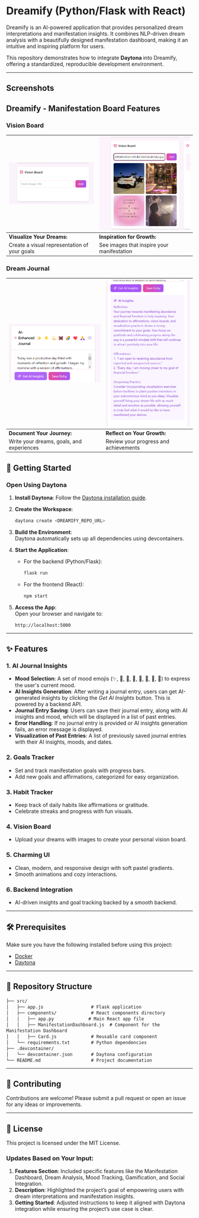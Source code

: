 
# Dreamify  (Python/Flask with React)

Dreamify is an AI-powered application that provides personalized dream interpretations and manifestation insights. It combines NLP-driven dream analysis with a beautifully designed manifestation dashboard, making it an intuitive and inspiring platform for users.

This repository demonstrates how to integrate **Daytona** into Dreamify, offering a standardized, reproducible development environment.

---
## Screenshots

## Dreamify - Manifestation Board Features
<!--
### Vision Board

| ![vision_board](img/vision_board.png)            | ![inspiration](img/inspiration.png)              |
| ----------------------------------------------- | ----------------------------------------------- | 
| **Visualize Your Dreams:**                      | **Inspiration for Growth:**                     | 
| Create a visual representation of your goals    | See images that inspire your manifestation      |
-->
### Vision Board

| ![vision_board](img/vision_board.png)           | ![visionpins](img/visionpins.png)               |
| ----------------------------------------------- | ----------------------------------------------- | 
| **Visualize Your Dreams:**                      | **Inspiration for Growth:**                     | 
| Create a visual representation of your goals    | See images that inspire your manifestation      |
<!--
### Gratitude Board

| ![gratitude_board](img/gratitude_board.png)     | ![thankful_moments](img/thankful_moments.png)         |
| ----------------------------------------------- | ---------------------------------------------------- | 
| **Daily Gratitude Practice:**                   | **Thankful for Moments:**                           | 
| Keep track of things you are grateful for       | Reflect on small victories and thankful moments       |
-->
### Dream Journal

| ![journal](img/journal.png)                      | ![ai_journal](img/ai_journal.png)                    |
| -----------------------------------------------  | ---------------------------------------------------- | 
| **Document Your Journey:**                       | **Reflect on Your Growth:**                          | 
| Write your dreams, goals, and experiences        | Review your progress and achievements                |



## 🚀 Getting Started  

### Open Using Daytona  

1. **Install Daytona**: Follow the [Daytona installation guide](https://www.daytona.io/docs/installation/installation/).  

2. **Create the Workspace**:  
   ```bash  
   daytona create <DREAMIFY_REPO_URL> 
   ```  

3. **Build the Environment**:  
   Daytona automatically sets up all dependencies using devcontainers.  

4. **Start the Application**:  

   - For the backend (Python/Flask):  
     ```bash  
     flask run  
     ```  
   - For the frontend (React):  
     ```bash  
     npm start  
     ```  

5. **Access the App**:  
   Open your browser and navigate to:  
   ```
   http://localhost:5000
   ```  

---

## ✨ Features  


### 1. **AI Journal Insights**
   - **Mood Selection**: A set of mood emojis (✨, 🌟, 💫, 🦋, 🌈, 💖, 🙏, 💭) to express the user's current mood.
   - **AI Insights Generation**: After writing a journal entry, users can get AI-generated insights by clicking the *Get AI Insights* button. This is powered by a backend API.
   - **Journal Entry Saving**: Users can save their journal entry, along with AI insights and mood, which will be displayed in a list of past entries.
   - **Error Handling**: If no journal entry is provided or AI insights generation fails, an error message is displayed.
   - **Visualization of Past Entries**: A list of previously saved journal entries with their AI insights, moods, and dates.


### 2. **Goals Tracker**
   - Set and track manifestation goals with progress bars.
   - Add new goals and affirmations, categorized for easy organization.

### 3. **Habit Tracker**
   - Keep track of daily habits like affirmations or gratitude.
   - Celebrate streaks and progress with fun visuals.

### 4. **Vision Board**
   - Upload your dreams with images to create your personal vision board.

### 5. **Charming UI**
   - Clean, modern, and responsive design with soft pastel gradients.
   - Smooth animations and cozy interactions.

### 6. **Backend Integration**
   - AI-driven insights and goal tracking backed by a smooth backend.
---

## 🛠 Prerequisites  

Make sure you have the following installed before using this project:  

- [Docker](https://www.docker.com/)  
- [Daytona](https://www.daytona.io/docs/installation/installation/)  

---

## 📂 Repository Structure  

```plaintext  
├── src/  
│   ├── app.js                  # Flask application  
│   ├── components/             # React components directory  
│   │   ├── app.py             # Main React app file  
│   │   ├── ManifestationDashboard.js  # Component for the Manifestation Dashboard  
│   │   ├── Card.js             # Reusable card component  
│   └── requirements.txt        # Python dependencies  
├── .devcontainer/  
│   └── devcontainer.json       # Daytona configuration  
└── README.md                   # Project documentation  

```  

---

## 🤝 Contributing  

Contributions are welcome! Please submit a pull request or open an issue for any ideas or improvements.

---

## 📜 License  

This project is licensed under the MIT License.  


### Updates Based on Your Input:
1. **Features Section**: Included specific features like the Manifestation Dashboard, Dream Analysis, Mood Tracking, Gamification, and Social Integration.
2. **Description**: Highlighted the project’s goal of empowering users with dream interpretations and manifestation insights.
3. **Getting Started**: Adjusted instructions to keep it aligned with Daytona integration while ensuring the project’s use case is clear.


